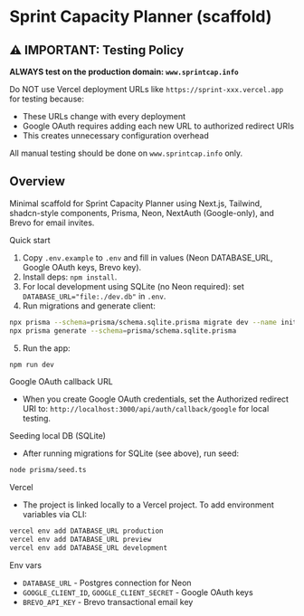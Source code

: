 # Sprint Capacity Planner (scaffold)

## ⚠️ IMPORTANT: Testing Policy

**ALWAYS test on the production domain: `www.sprintcap.info`**

Do NOT use Vercel deployment URLs like `https://sprint-xxx.vercel.app` for testing because:
- These URLs change with every deployment
- Google OAuth requires adding each new URL to authorized redirect URIs
- This creates unnecessary configuration overhead

All manual testing should be done on `www.sprintcap.info` only.

## Overview

Minimal scaffold for Sprint Capacity Planner using Next.js, Tailwind, shadcn-style components, Prisma, Neon, NextAuth (Google-only), and Brevo for email invites.

Quick start

1. Copy `.env.example` to `.env` and fill in values (Neon DATABASE_URL, Google OAuth keys, Brevo key).
2. Install deps: `npm install`.
3. For local development using SQLite (no Neon required): set `DATABASE_URL="file:./dev.db"` in `.env`.
4. Run migrations and generate client:

```bash
npx prisma --schema=prisma/schema.sqlite.prisma migrate dev --name init
npx prisma generate --schema=prisma/schema.sqlite.prisma
```

5. Run the app:

```bash
npm run dev
```

Google OAuth callback URL
- When you create Google OAuth credentials, set the Authorized redirect URI to: `http://localhost:3000/api/auth/callback/google` for local testing.

Seeding local DB (SQLite)
- After running migrations for SQLite (see above), run seed:

```bash
node prisma/seed.ts
```

Vercel
- The project is linked locally to a Vercel project. To add environment variables via CLI:

```bash
vercel env add DATABASE_URL production
vercel env add DATABASE_URL preview
vercel env add DATABASE_URL development
```



Env vars
- `DATABASE_URL` - Postgres connection for Neon
- `GOOGLE_CLIENT_ID`, `GOOGLE_CLIENT_SECRET` - Google OAuth keys
- `BREVO_API_KEY` - Brevo transactional email key

